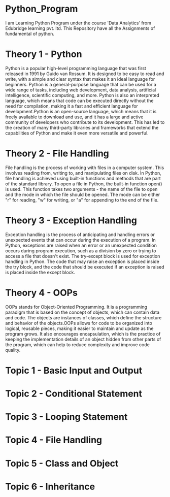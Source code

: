 # Python_Program
I am Learning Python Program under the course 'Data Analytics' from Edubridge learning pvt. ltd.
This Repository have all the Assignments of fundamental of python.

# Theory 1 - Python
Python is a popular high-level programming language that was first released in 1991 by Guido van Rossum. It is designed to be easy to read and write, with a simple and clear syntax that makes it an ideal language for beginners. Python is a general-purpose language that can be used for a wide range of tasks, including web development, data analysis, artificial intelligence, scientific computing, and more.
Python is also an interpreted language, which means that code can be executed directly without the need for compilation, making it a fast and efficient language for development.Python is an open-source language, which means that it is freely available to download and use, and it has a large and active community of developers who contribute to its development. This has led to the creation of many third-party libraries and frameworks that extend the capabilities of Python and make it even more versatile and powerful.

# Theory 2 - File Handling
File handling is the process of working with files in a computer system. This involves reading from, writing to, and manipulating files on disk. In Python, file handling is achieved using built-in functions and methods that are part of the standard library.
To open a file in Python, the built-in function open() is used. This function takes two arguments - the name of the file to open and the mode in which the file should be opened. The mode can be either "r" for reading, "w" for writing, or "a" for appending to the end of the file. 

# Theory 3 - Exception Handling
Exception handling is the process of anticipating and handling errors or unexpected events that can occur during the execution of a program. In Python, exceptions are raised when an error or an unexpected condition occurs during program execution, such as a division by zero or trying to access a file that doesn't exist.
The try-except block is used for exception handling in Python. The code that may raise an exception is placed inside the try block, and the code that should be executed if an exception is raised is placed inside the except block.

# Theory 4 - OOPs
OOPs stands for Object-Oriented Programming. It is a programming paradigm that is based on the concept of objects, which can contain data and code. The objects are instances of classes, which define the structure and behavior of the objects.OOPs allows for code to be organized into logical, reusable pieces, making it easier to maintain and update as the program grows. It also encourages encapsulation, which is the practice of keeping the implementation details of an object hidden from other parts of the program, which can help to reduce complexity and improve code quality.


# Topic 1 - Basic Input and Output

# Topic 2 - Conditional Statement 

# Topic 3 - Looping Statement

# Topic 4 - File Handling

# Topic 5 - Class and Object

# Topic 6 - Inheritance
